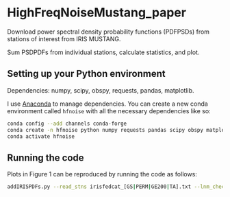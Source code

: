 # HighFreqNoiseMustang_paper
Download power spectral density probability functions (PDFPSDs) from stations of interest from IRIS MUSTANG.

Sum PSDPDFs from individual stations, calculate statistics, and plot.

## Setting up your Python environment
Dependencies: numpy, scipy, obspy, requests, pandas, matplotlib.

I use [Anaconda](https://www.anaconda.com/download/) to manage dependencies.  You can create a new conda environment called ```hfnoise``` with all the necessary dependencies like so:
```bash
conda config --add channels conda-forge
conda create -n hfnoise python numpy requests pandas scipy obspy matplotlib
conda activate hfnoise
```

## Running the code
Plots in Figure 1 can be reproduced by running the code as follows:

```bash
addIRISPDFs.py --read_stns irisfedcat_[GS|PERM|GE200|TA].txt --lnm_check --get_PDFs --calc_PDFs --plot_PDF
```
